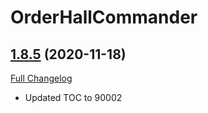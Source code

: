 # OrderHallCommander

## [1.8.5](https://github.com/alarofrunetotem/OrderHallCommander/tree/1.8.5) (2020-11-18)
[Full Changelog](https://github.com/alarofrunetotem/OrderHallCommander/compare/1.8.4...1.8.5) 

- Updated TOC to 90002  
